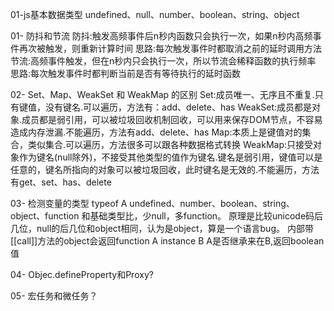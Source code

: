 01-js基本数据类型
	undefined、null、number、boolean、string、object

01- 防抖和节流
	防抖:触发高频事件后n秒内函数只会执行一次，如果n秒内高频事件再次被触发，则重新计算时间
	思路:每次触发事件时都取消之前的延时调用方法
	节流:高频事件触发，但在n秒内只会执行一次，所以节流会稀释函数的执行频率
	思路:每次触发事件时都判断当前是否有等待执行的延时函数

02- Set、Map、WeakSet 和 WeakMap 的区别
	Set:成员唯一、无序且不重复.只有键值，没有键名.可以遍历，方法有：add、delete、has
	WeakSet:成员都是对象.成员都是弱引用，可以被垃圾回收机制回收，可以用来保存DOM节点，不容易造成内存泄漏.不能遍历，方法有add、delete、has
	Map:本质上是键值对的集合，类似集合.可以遍历，方法很多可以跟各种数据格式转换
	WeakMap:只接受对象作为键名(null除外)，不接受其他类型的值作为键名.键名是弱引用，键值可以是任意的，键名所指向的对象可以被垃圾回收，此时键名是无效的.不能遍历，方法有get、set、has、delete

03- 检测变量的类型
	typeof A
	undefined、number、boolean、string、object、function  和基础类型比，少null，多function。
	原理是比较unicode码后几位，null的后几位和object相同，认为是object，算是一个语言bug。
	内部带[[call]]方法的object会返回function
	A instance B
	A是否继承来在B,返回boolean值

04- Objec.defineProperty和Proxy?

05- 宏任务和微任务？
